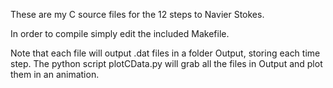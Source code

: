 These are my C source files for the 12 steps to Navier Stokes.

In order to compile simply edit the included Makefile.

Note that each file will output .dat files in a folder Output, storing each time step. The python script plotCData.py will grab all the files in Output and plot them in an animation.

